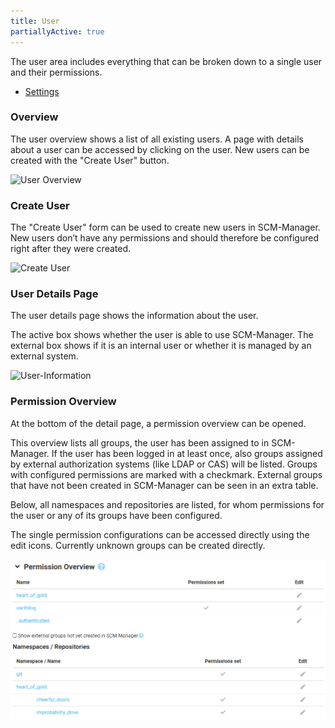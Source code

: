 ```yaml
---
title: User
partiallyActive: true
---
```

The user area includes everything that can be broken down to a single user and their permissions.

* [Settings](settings/)

### Overview
The user overview shows a list of all existing users. A page with details about a user can be accessed by clicking on the user. New users can be created with the "Create User" button.

![User Overview](assets/user-overview.png)

### Create User
The "Create User" form can be used to create new users in SCM-Manager. New users don’t have any permissions and should therefore be configured right after they were created.

![Create User](assets/user-create.png)

### User Details Page
The user details page shows the information about the user.

The active box shows whether the user is able to use SCM-Manager. The external box shows if it is an internal user or whether it is managed by an external system.

![User-Information](assets/user-information.png)

### Permission Overview
At the bottom of the detail page, a permission overview can be opened.

This overview lists all groups, the user has been assigned to in SCM-Manager. If the user has
been logged in at least once, also groups assigned by external authorization systems (like LDAP or CAS)
will be listed. Groups with configured permissions are marked with a checkmark.
External groups that have not been created in SCM-Manager can be seen in an extra table.

Below, all namespaces and repositories are listed, for whom permissions for the user or any of its groups
have been configured.

The single permission configurations can be accessed directly using the edit icons. Currently unknown
groups can be created directly.

![Benutzer Informationen](assets/user-permission-overview.png)

